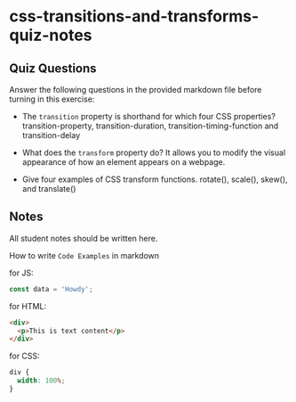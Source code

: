 # css-transitions-and-transforms-quiz-notes

## Quiz Questions

Answer the following questions in the provided markdown file before turning in this exercise:

- The `transition` property is shorthand for which four CSS properties?
  transition-property, transition-duration, transition-timing-function and transition-delay

- What does the `transform` property do?
  It allows you to modify the visual appearance of how an element appears on a webpage.

- Give four examples of CSS transform functions.
  rotate(), scale(), skew(), and translate()

## Notes

All student notes should be written here.

How to write `Code Examples` in markdown

for JS:

```javascript
const data = 'Howdy';
```

for HTML:

```html
<div>
  <p>This is text content</p>
</div>
```

for CSS:

```css
div {
  width: 100%;
}
```
